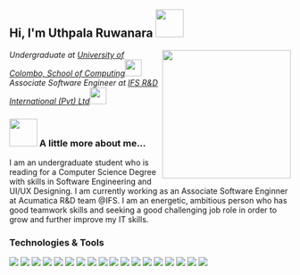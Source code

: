 <h2> Hi, I'm Uthpala Ruwanara <img src="https://media.giphy.com/media/mGcNjsfWAjY5AEZNw6/giphy.gif" width="50"></h2>
<img align='right' src="https://camo.githubusercontent.com/62da68eb62b1e5f175f7d1f0191dd89a653d7908feb22d37d4a0ab07365d6791/68747470733a2f2f6d656469612e67697068792e636f6d2f6d656469612f4d3967624264396e6244724f5475314d71782f67697068792e676966" width="230">
<p><em>Undergraduate at <a href="https://ucsc.cmb.ac.lk/">University of Colombo, School of Computing</a><img src="https://media.giphy.com/media/fYSnHlufseco8Fh93Z/giphy.gif" width="30"></br>Associate Software Engineer at <a href="https://www.ifs.com/">IFS R&D International (Pvt) Ltd</a><img src="https://media.giphy.com/media/WUlplcMpOCEmTGBtBW/giphy.gif" width="30"> 
</em></p>

### <img src="https://media.giphy.com/media/VgCDAzcKvsR6OM0uWg/giphy.gif" width="50"> A little more about me...
I am an undergraduate student who is reading for a Computer Science Degree with skills in Software Engineering and UI/UX Designing. I am currently working as an Associate Software Enginner at Acumatica R&D team @IFS.
I am an energetic, ambitious person who has good teamwork skills and seeking a good challenging job role in order to grow and further improve my IT skills.
<!-- ### Languages Used
![Top Langs](https://github-readme-stats.vercel.app/api/top-langs/?username=uruwanara&layout=compact&bg_color=1C1E4D&title_color=669AD6&theme=shades-of-purple&hide_border=true) -->

### Technologies  & Tools

![](https://img.shields.io/badge/Code-Java-informational?style=flat&logo=java&logoColor=0069B4&color=008B8B)
![](https://img.shields.io/badge/Code-Cpp-informational?style=flat&logo=cplusplus&logoColor=6295CB&color=008B8B)
![](https://img.shields.io/badge/Code-C_Sharp_-informational?style=flat&logo=csharp&logoColor=6295CB&color=008B8B)
![](https://img.shields.io/badge/Code-JavaScript-informational?style=flat&logo=javascript&logoColor=EFD81D&color=008B8B)
![](https://img.shields.io/badge/Code-PHP-informational?style=flat&logo=php&logoColor=777BB3&color=008B8B)
![](https://img.shields.io/badge/Code-Python-informational?style=flat&logo=python&logoColor=777BB3&color=008B8B)
![](https://img.shields.io/badge/Code-Nodejs-informational?style=flat&logo=node.js&logoColor=6EA55F&color=008B8B)
![](https://img.shields.io/badge/Code-React-informational?style=flat&logo=react&logoColor=5BCBE8&color=008B8B)
![](https://img.shields.io/badge/Code-Redux-informational?style=flat&logo=redux&logoColor=7248B6&color=008B8B)
![](https://img.shields.io/badge/Code-CSS-informational?style=flat&logo=css3&logoColor=254BDD&color=008B8B)
![](https://img.shields.io/badge/Code-Arduino-informational?style=flat&logo=arduino&logoColor=5BCBE8&color=008B8B)
![](https://img.shields.io/badge/Shell-Powershell-informational?style=flat&logo=powershell&logoColor=1F77C7&color=008B8B)
![](https://aleen42.github.io/badges/src/photoshop.svg)
![](https://img.shields.io/badge/OS-Windows-informational?style=flat&logo=windows&logoColor=0174CF&color=008B8B)
![](https://img.shields.io/badge/OS-Linux-informational?style=flat&logo=linux&logoColor=0174CF&color=008B8B)
![](https://img.shields.io/badge/Editor-IntelliJ_IDEA-informational?style=flat&logo=intellij-idea&logoColor=000000&color=008B8B)
![](https://img.shields.io/badge/Editor-Visual_Studio-informational?style=flat&logo=visualstudio&logoColor=7248B6&color=008B8B)
![](https://img.shields.io/badge/Editor-VS_Code-informational?style=flat&logo=visualstudiocode&logoColor=0174CF&color=008B8B)
